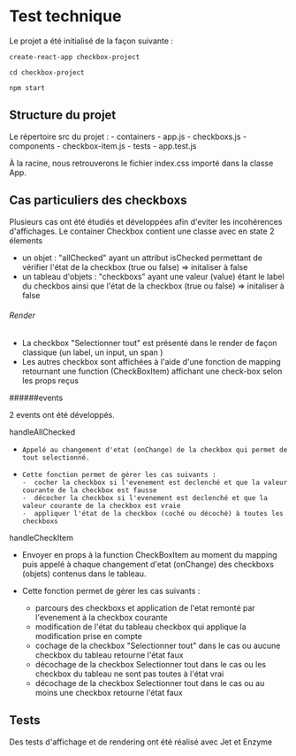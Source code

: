 # Test technique

Le projet a été initialisé de la façon suivante : 

`create-react-app checkbox-project`


`cd checkbox-project`


`npm start`


## Structure du projet

Le répertoire src du projet : 
    - containers
        - app.js
        - checkboxs.js
    - components
        - checkbox-item.js
    - tests
        - app.test.js

À la racine, nous retrouverons le fichier index.css importé dans la classe App. 

## Cas particuliers des checkboxs


Plusieurs cas ont été étudiés et développées afin d'eviter les incohérences d'affichages. Le container Checkbox contient une classe avec en state 2 élements 
- un objet : "allChecked" ayant un attribut isChecked permettant de vérifier l'état de la checkbox (true ou false) => initaliser à false 
- un tableau d'objets : "checkboxs" ayant une valeur (value) étant le label du checkbos ainsi que l'état de la checkbox  (true ou false) => initaliser à false





###### Render 

- La checkbox "Selectionner tout" est présenté dans le render de façon classique (un label, un input, un span )
- Les autres checkbox sont affichées à l'aide d'une fonction de mapping retournant une function (CheckBoxItem) affichant une check-box selon les props reçus 


######events

2 events ont été développés.

handleAllChecked 
-     Appelé au changement d'etat (onChange) de la checkbox qui permet de tout selectionné.
-     Cette fonction permet de gérer les cas suivants : 
      -  cocher la checkbox si l'evenement est declenché et que la valeur courante de la checkbox est fausse
      -  décocher la checkbox si l'evenement est declenché et que la valeur courante de la checkbox est vraie
      -  appliquer l'état de la checkbox (coché ou décoché) à toutes les checkboxs

handleCheckItem 
   -  Envoyer en props à la function CheckBoxItem au moment du mapping puis appelé à chaque changement d'etat (onChange) des checkboxs (objets) contenus dans le tableau.

   -  Cette fonction permet de gérer les cas suivants :
        - parcours des checkboxs et application de l'etat remonté par l'evenement à la checkbox courante
        - modification de l'état du tableau checkbox qui applique la modification prise en compte
        - cochage de la checkbox "Selectionner tout" dans le cas ou aucune checkbox du tableau retourne l'état faux
		-  décochage de la checkbox Selectionner tout dans le cas ou les checkbox du tableau ne sont pas toutes à l'état vrai
        - décochage de la checkbox Selectionner tout dans le cas ou au moins une checkbox retourne l'état faux




## Tests

Des tests d'affichage et de rendering ont été réalisé avec Jet et Enzyme
